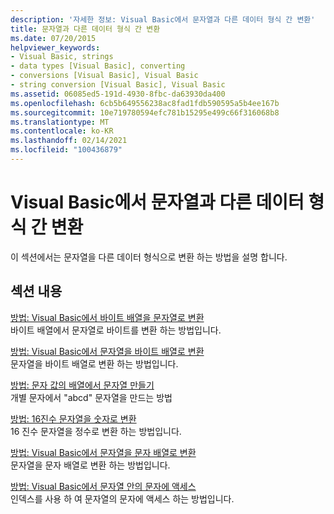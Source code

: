 ```yaml
---
description: '자세한 정보: Visual Basic에서 문자열과 다른 데이터 형식 간 변환'
title: 문자열과 다른 데이터 형식 간 변환
ms.date: 07/20/2015
helpviewer_keywords:
- Visual Basic, strings
- data types [Visual Basic], converting
- conversions [Visual Basic], Visual Basic
- string conversion [Visual Basic], Visual Basic
ms.assetid: 06085ed5-191d-4930-8fbc-da63930da400
ms.openlocfilehash: 6cb5b649556238ac8fad1fdb590595a5b4ee167b
ms.sourcegitcommit: 10e719780594efc781b15295e499c66f316068b8
ms.translationtype: MT
ms.contentlocale: ko-KR
ms.lasthandoff: 02/14/2021
ms.locfileid: "100436879"
---
```

# <a name="converting-between-strings-and-other-data-types-in-visual-basic"></a>Visual Basic에서 문자열과 다른 데이터 형식 간 변환

이 섹션에서는 문자열을 다른 데이터 형식으로 변환 하는 방법을 설명 합니다.

## <a name="in-this-section"></a>섹션 내용

[방법: Visual Basic에서 바이트 배열을 문자열로 변환](how-to-convert-an-array-of-bytes-into-a-string.md)  
바이트 배열에서 문자열로 바이트를 변환 하는 방법입니다.

[방법: Visual Basic에서 문자열을 바이트 배열로 변환](how-to-convert-strings-into-an-array-of-bytes.md)  
문자열을 바이트 배열로 변환 하는 방법입니다.

[방법: 문자 값의 배열에서 문자열 만들기](how-to-create-a-string-from-an-array-of-char-values.md)  
개별 문자에서 "abcd" 문자열을 만드는 방법

[방법: 16진수 문자열을 숫자로 변환](how-to-convert-hexadecimal-strings-to-numbers.md)  
16 진수 문자열을 정수로 변환 하는 방법입니다.

[방법: Visual Basic에서 문자열을 문자 배열로 변환](how-to-convert-a-string-to-an-array-of-characters.md)  
문자열을 문자 배열로 변환 하는 방법입니다.

[방법: Visual Basic에서 문자열 안의 문자에 액세스](how-to-access-characters-in-strings.md)  
인덱스를 사용 하 여 문자열의 문자에 액세스 하는 방법입니다.
